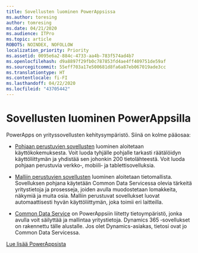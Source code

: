 ```yaml
---
title: Sovellusten luominen PowerAppsissa
ms.author: toresing
author: tomresing
ms.date: 04/21/2020
ms.audience: ITPro
ms.topic: article
ROBOTS: NOINDEX, NOFOLLOW
localization_priority: Priority
ms.assetid: 0095e6a2-884c-4733-aa4b-783f574ad4b7
ms.openlocfilehash: d9a8897f29fb0c787853fd4ae4ff409751de59af
ms.sourcegitcommit: 55eff703a17e500681d8fa6a87eb067019ade3cc
ms.translationtype: HT
ms.contentlocale: fi-FI
ms.lasthandoff: 04/22/2020
ms.locfileid: "43705442"
---
```

# <a name="create-apps-with-powerapps"></a>Sovellusten luominen PowerAppsilla

PowerApps on yrityssovellusten kehitysympäristö. Siinä on kolme pääosaa: 
  
- [Pohjaan perustuvien sovellusten](https://go.microsoft.com/fwlink/?linkid=874495) luominen aloitetaan käyttökokemuksesta. Voit luoda tyhjälle pohjalle tarkasti räätälöidyn käyttöliittymän ja yhdistää sen johonkin 200 tietolähteestä. Voit luoda pohjaan perustuvia verkko‑, mobiili‑ ja tablettisovelluksia. 
    
- [Malliin perustuvien sovellusten](https://go.microsoft.com/fwlink/?linkid=874496) luominen aloitetaan tietomallista. Sovelluksen pohjana käytetään Common Data Servicessa olevia tärkeitä yritystietoja ja prosesseja, joiden avulla muodostetaan lomakkeita, näkymiä ja muita osia. Malliin perustuvat sovellukset luovat automaattisesti hyvän käyttöliittymän, joka toimii eri laitteilla. 
    
- [Common Data Service](https://go.microsoft.com/fwlink/?linkid=874497) on PowerAppsiin liitetty tietoympäristö, jonka avulla voit säilyttää ja mallintaa yritystietoja. Dynamics 365 ‑sovellukset on rakennettu tälle alustalle. Jos olet Dynamics-asiakas, tietosi ovat jo Common Data Servicessa. 
    
[Lue lisää PowerAppsista](https://go.microsoft.com/fwlink/?linkid=874498)
  

